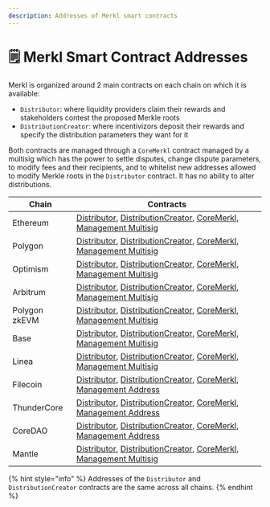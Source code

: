 ```yaml
---
description: Addresses of Merkl smart contracts
---
```


# 🗒️ Merkl Smart Contract Addresses

Merkl is organized around 2 main contracts on each chain on which it is available:

- `Distributor`: where liquidity providers claim their rewards and stakeholders contest the proposed Merkle roots
- `DistributionCreator`: where incentivizors deposit their rewards and specify the distribution parameters they want for it

Both contracts are managed through a `CoreMerkl` contract managed by a multisig which has the power to settle disputes, change dispute parameters, to modify fees and their recipients, and to whitelist new addresses allowed to modify Merkle roots in the `Distributor` contract. It has no ability to alter distributions.

| Chain         | Contracts                                                                                                                                                                                                                                                                                                                                                                                                                                                   |
| ------------- | ----------------------------------------------------------------------------------------------------------------------------------------------------------------------------------------------------------------------------------------------------------------------------------------------------------------------------------------------------------------------------------------------------------------------------------------------------------- |
| Ethereum      | [Distributor](https://etherscan.io/address/0x3Ef3D8bA38EBe18DB133cEc108f4D14CE00Dd9Ae), [DistributionCreator](https://etherscan.io/address/0x8BB4C975Ff3c250e0ceEA271728547f3802B36Fd), [CoreMerkl](https://etherscan.io/address/0x0E632a15EbCBa463151B5367B4fCF91313e389a6), [Management Multisig](https://etherscan.io/address/0x529619a10129396a2F642cae32099C1eA7FA2834)                                                                                |
| Polygon       | [Distributor](https://polygonscan.com/address/0x3Ef3D8bA38EBe18DB133cEc108f4D14CE00Dd9Ae), [DistributionCreator](https://polygonscan.com/address/0x8BB4C975Ff3c250e0ceEA271728547f3802B36Fd), [CoreMerkl](https://polygonscan.com/address/0x9418d0aa02fce40804abf77bb81a1ccbeb91eafc), [Management Multisig](https://polygonscan.com/address/0xc0c07644631543c3af2fA7230D387C5fA418a131)                                                                    |
| Optimism      | [Distributor](https://optimistic.etherscan.io/address/0x3Ef3D8bA38EBe18DB133cEc108f4D14CE00Dd9Ae), [DistributionCreator](https://optimistic.etherscan.io/address/0x8BB4C975Ff3c250e0ceEA271728547f3802B36Fd), [CoreMerkl](https://optimistic.etherscan.io/address/0xc2c7a0d9a9e0467090281c3a4f28D40504d08FB4), [Management Multisig](https://optimistic.etherscan.io/address/0x17a7F6a839fea3b716b43f9414ffc93131878BD2)                                    |
| Arbitrum      | [Distributor](https://arbiscan.io/address/0x3Ef3D8bA38EBe18DB133cEc108f4D14CE00Dd9Ae), [DistributionCreator](https://arbiscan.io/address/0x8BB4C975Ff3c250e0ceEA271728547f3802B36Fd), [CoreMerkl](https://arbiscan.io/address/0xA86CC1ae2D94C6ED2aB3bF68fB128c2825673267), [Management Multisig](https://arbiscan.io/address/0x3350bef226F7BdCA874C5561320aB7EF9DC89E70)                                                                                    |
| Polygon zkEVM | [Distributor](https://zkevm.polygonscan.com/address/0x3Ef3D8bA38EBe18DB133cEc108f4D14CE00Dd9Ae), [DistributionCreator](https://zkevm.polygonscan.com/address/0x8BB4C975Ff3c250e0ceEA271728547f3802B36Fd), [CoreMerkl](https://zkevm.polygonscan.com/address/0xC16B81Af351BA9e64C1a069E3Ab18c244A1E3049), [Management Multisig](https://zkevm.polygonscan.com/address/0x9439B96E39dA5AD7EAA75d7a136383D1D9737055)                                            |
| Base          | [Distributor](https://basescan.org/address/0x3Ef3D8bA38EBe18DB133cEc108f4D14CE00Dd9Ae), [DistributionCreator](https://basescan.org/address/0x8BB4C975Ff3c250e0ceEA271728547f3802B36Fd), [CoreMerkl](https://basescan.org/address/0xC16B81Af351BA9e64C1a069E3Ab18c244A1E3049), [Management Multisig](https://basescan.org/address/0x19c41F6607b2C0e80E84BaadaF886b17565F278e)                                                                                |
| Linea         | [Distributor](https://lineascan.build/address/0x3Ef3D8bA38EBe18DB133cEc108f4D14CE00Dd9Ae), [DistributionCreator](https://lineascan.build/address/0x8BB4C975Ff3c250e0ceEA271728547f3802B36Fd), [CoreMerkl](https://lineascan.build/address/0x5adDc89785D75C86aB939E9e15bfBBb7Fc086A87), [Management Multisig](https://lineascan.build/address/0x65e043c894F15A899FD18d454BeeAd577e792B81)                                                                    |
| Filecoin      | [Distributor](https://filfox.info/en/address/0x3Ef3D8bA38EBe18DB133cEc108f4D14CE00Dd9Ae), [DistributionCreator](https://filfox.info/en/address/0x8BB4C975Ff3c250e0ceEA271728547f3802B36Fd), [CoreMerkl](https://filfox.info/en/address/0x3E399AE5B4D8bc0021e53b51c8BCdD66DD62c03b), [Management Address](https://filfox.info/en/address/0x916685b590233ba10c0b52b3fae6b0e75e9ab477)                                                                         |
| ThunderCore   | [Distributor](https://explorer-mainnet.thundercore.com/address/0x3Ef3D8bA38EBe18DB133cEc108f4D14CE00Dd9Ae), [DistributionCreator](https://explorer-mainnet.thundercore.com/address/0x8BB4C975Ff3c250e0ceEA271728547f3802B36Fd), [CoreMerkl](https://explorer-mainnet.thundercore.com/address/0x3E399AE5B4D8bc0021e53b51c8BCdD66DD62c03b), [Management Address](https://explorer-mainnet.thundercore.com/address/0x916685b590233ba10c0b52b3fae6b0e75e9ab477) |
| CoreDAO       | [Distributor](https://scan.coredao.org/address/0x3Ef3D8bA38EBe18DB133cEc108f4D14CE00Dd9Ae), [DistributionCreator](https://scan.coredao.org/address/0x8BB4C975Ff3c250e0ceEA271728547f3802B36Fd), [CoreMerkl](https://scan.coredao.org/address/0x3E399AE5B4D8bc0021e53b51c8BCdD66DD62c03b), [Management Address](https://scan.coredao.org/address/0x916685b590233ba10c0b52b3fae6b0e75e9ab477)                                                                 |
| Mantle        | [Distributor](https://explorer.mantle.xyz/address/0x3Ef3D8bA38EBe18DB133cEc108f4D14CE00Dd9Ae), [DistributionCreator](https://explorer.mantle.xyz/address/0x8BB4C975Ff3c250e0ceEA271728547f3802B36Fd), [CoreMerkl](https://explorer.mantle.xyz/address/0xC16B81Af351BA9e64C1a069E3Ab18c244A1E3049), [Management Multisig](https://explorer.mantle.xyz/address/0xe5cFa764F35eB0Ce24b4599EDd50882C1833d20F)                                                    |

{% hint style="info" %}
Addresses of the `Distributor` and `DistributionCreator` contracts are the same across all chains.
{% endhint %}
